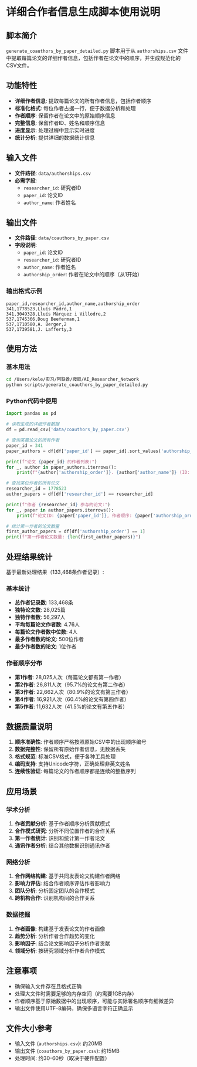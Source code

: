 # 详细合作者信息生成脚本使用说明

## 脚本简介

`generate_coauthors_by_paper_detailed.py` 脚本用于从 `authorships.csv` 文件中提取每篇论文的详细作者信息，包括作者在论文中的顺序，并生成规范化的CSV文件。

## 功能特性

- **详细作者信息**: 提取每篇论文的所有作者信息，包括作者顺序
- **标准化格式**: 每位作者占据一行，便于数据分析和处理
- **作者顺序**: 保留作者在论文中的原始顺序信息
- **完整信息**: 保留作者ID、姓名和顺序信息
- **进度显示**: 处理过程中显示实时进度
- **统计分析**: 提供详细的数据统计信息

## 输入文件

- **文件路径**: `data/authorships.csv`
- **必需字段**:
  - `researcher_id`: 研究者ID
  - `paper_id`: 论文ID
  - `author_name`: 作者姓名

## 输出文件

- **文件路径**: `data/coauthors_by_paper.csv`
- **字段说明**:
  - `paper_id`: 论文ID
  - `researcher_id`: 研究者ID
  - `author_name`: 作者姓名
  - `authorship_order`: 作者在论文中的顺序（从1开始）

### 输出格式示例

```csv
paper_id,researcher_id,author_name,authorship_order
341,1778523,Lluís Padró,1
341,3049328,Lluís Màrquez i Villodre,2
537,1745366,Doug Beeferman,1
537,1710580,A. Berger,2
537,1739581,J. Lafferty,3
```

## 使用方法

### 基本用法

```bash
cd /Users/kele/实习/阿联酋/爬取/AI_Researcher_Network
python scripts/generate_coauthors_by_paper_detailed.py
```

### Python代码中使用

```python
import pandas as pd

# 读取生成的详细作者数据
df = pd.read_csv('data/coauthors_by_paper.csv')

# 查询某篇论文的所有作者
paper_id = 341
paper_authors = df[df['paper_id'] == paper_id].sort_values('authorship_order')

print(f"论文 {paper_id} 的作者列表:")
for _, author in paper_authors.iterrows():
    print(f"{author['authorship_order']}. {author['author_name']} (ID: {author['researcher_id']})")

# 查找某位作者的所有论文
researcher_id = 1778523
author_papers = df[df['researcher_id'] == researcher_id]

print(f"作者 {researcher_id} 参与的论文:")
for _, paper in author_papers.iterrows():
    print(f"论文ID: {paper['paper_id']}, 作者顺序: {paper['authorship_order']}")

# 统计第一作者的论文数量
first_author_papers = df[df['authorship_order'] == 1]
print(f"第一作者论文数量: {len(first_author_papers)}")
```

## 处理结果统计

基于最新处理结果（133,468条作者记录）:

### 基本统计
- **总作者记录数**: 133,468条
- **独特论文数**: 28,025篇
- **独特作者数**: 56,297人
- **平均每篇论文作者数**: 4.76人
- **每篇论文作者数中位数**: 4人
- **最多作者数的论文**: 500位作者
- **最少作者数的论文**: 1位作者

### 作者顺序分布
- **第1作者**: 28,025人次（每篇论文都有第一作者）
- **第2作者**: 26,811人次（95.7%的论文有第二作者）
- **第3作者**: 22,662人次（80.9%的论文有第三作者）
- **第4作者**: 16,921人次（60.4%的论文有第四作者）
- **第5作者**: 11,632人次（41.5%的论文有第五作者）

## 数据质量说明

1. **顺序准确性**: 作者顺序严格按照原始CSV中的出现顺序编号
2. **数据完整性**: 保留所有原始作者信息，无数据丢失
3. **格式规范**: 标准CSV格式，便于各种工具处理
4. **编码支持**: 支持Unicode字符，正确处理非英文姓名
5. **连续性验证**: 每篇论文的作者顺序都是连续的整数序列

## 应用场景

### 学术分析
1. **作者贡献分析**: 基于作者顺序分析贡献模式
2. **合作模式研究**: 分析不同位置作者的合作关系
3. **第一作者统计**: 识别和统计第一作者论文
4. **通讯作者分析**: 结合其他数据识别通讯作者

### 网络分析
1. **合作网络构建**: 基于共同发表论文构建作者网络
2. **影响力评估**: 结合作者顺序评估作者影响力
3. **团队分析**: 分析固定团队的合作模式
4. **跨机构合作**: 识别机构间的合作关系

### 数据挖掘
1. **作者画像**: 构建基于发表论文的作者画像
2. **趋势分析**: 分析作者合作趋势的变化
3. **影响因子**: 结合论文影响因子分析作者贡献
4. **领域分析**: 按研究领域分析作者合作模式

## 注意事项

- 确保输入文件存在且格式正确
- 处理大文件时需要足够的内存空间（约需要1GB内存）
- 作者顺序基于原始数据中的出现顺序，可能与实际署名顺序有细微差异
- 输出文件使用UTF-8编码，确保多语言字符正确显示

## 文件大小参考

- 输入文件 (`authorships.csv`): 约20MB
- 输出文件 (`coauthors_by_paper.csv`): 约15MB
- 处理时间: 约30-60秒（取决于硬件配置）
